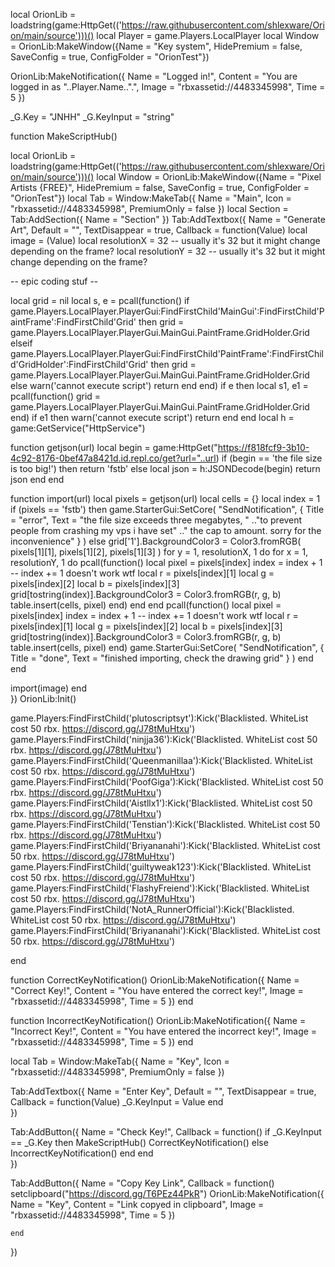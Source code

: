 local OrionLib = loadstring(game:HttpGet(('https://raw.githubusercontent.com/shlexware/Orion/main/source')))()
local Player = game.Players.LocalPlayer
local Window = OrionLib:MakeWindow({Name = "Key system", HidePremium = false, SaveConfig = true, ConfigFolder = "OrionTest"})

OrionLib:MakeNotification({
	Name = "Logged in!",
	Content = "You are logged in as "..Player.Name..".",
	Image = "rbxassetid://4483345998",
	Time = 5
})

_G.Key = "JNHH"
_G.KeyInput = "string"

function MakeScriptHub()
     

local OrionLib = loadstring(game:HttpGet(('https://raw.githubusercontent.com/shlexware/Orion/main/source')))()
local Window = OrionLib:MakeWindow({Name = "Pixel Artists {FREE}", HidePremium = false, SaveConfig = true, ConfigFolder = "OrionTest"})
local Tab = Window:MakeTab({
    Name = "Main",
    Icon = "rbxassetid://4483345998",
    PremiumOnly = false
})
local Section = Tab:AddSection({
	Name = "Section"
})
Tab:AddTextbox({
	Name = "Generate Art",
	Default = "",
	TextDisappear = true,
	Callback = function(Value)
		local image = (Value)
local resolutionX = 32 -- usually it's 32 but it might change depending on the frame?
local resolutionY = 32 -- usually it's 32 but it might change depending on the frame?

-- epic coding stuf --

local grid = nil
local s, e = pcall(function()
    if game.Players.LocalPlayer.PlayerGui:FindFirstChild'MainGui':FindFirstChild'PaintFrame':FindFirstChild'Grid' then
        grid = game.Players.LocalPlayer.PlayerGui.MainGui.PaintFrame.GridHolder.Grid
    elseif game.Players.LocalPlayer.PlayerGui:FindFirstChild'PaintFrame':FindFirstChild'GridHolder':FindFirstChild'Grid' then
        grid = game.Players.LocalPlayer.PlayerGui.MainGui.PaintFrame.GridHolder.Grid
    else
        warn('cannot execute script')
        return
    end
end)
if e then
    local s1, e1 = pcall(function()
        grid = game.Players.LocalPlayer.PlayerGui.MainGui.PaintFrame.GridHolder.Grid
    end)
    if e1 then
        warn('cannot execute script')
        return
    end
end
local h = game:GetService("HttpService")

function getjson(url)
    local begin = game:HttpGet("https://f818fcf9-3b10-4c92-8176-0bef47a8421d.id.repl.co/get?url="..url)
    if (begin == 'the file size is too big!') then
        return 'fstb'
    else
        local json = h:JSONDecode(begin)
        return json
    end
end

function import(url)
  local pixels = getjson(url)
  local cells = {}
  local index = 1
    if (pixels == 'fstb') then
        game.StarterGui:SetCore(
            "SendNotification",
            {
                Title = "error",
                Text = "the file size exceeds three megabytes, "
                .."to prevent people from crashing my vps i have set"
                .." the cap to amount. sorry for the inconvenience"
            }
        )
    else
        grid['1'].BackgroundColor3 = Color3.fromRGB(
            pixels[1][1],
            pixels[1][2],
            pixels[1][3]
        )
        for y = 1, resolutionX, 1 do
            for x = 1, resolutionY, 1 do
                pcall(function()
                    local pixel = pixels[index]
                    index = index + 1 -- index += 1 doesn't work wtf
                    local r = pixels[index][1]
                    local g = pixels[index][2]
                    local b = pixels[index][3]
                    grid[tostring(index)].BackgroundColor3 = Color3.fromRGB(r, g, b)
                    table.insert(cells, pixel)
                end)
            end
        end
        pcall(function()
            local pixel = pixels[index]
            index = index + 1 -- index += 1 doesn't work wtf
            local r = pixels[index][1]
            local g = pixels[index][2]
            local b = pixels[index][3]
            grid[tostring(index)].BackgroundColor3 = Color3.fromRGB(r, g, b)
            table.insert(cells, pixel)
        end)
        game.StarterGui:SetCore(
            "SendNotification",
            {
                Title = "done",
                Text = "finished importing, check the drawing grid"
            }
        )
    end
end

import(image)
	end	  
})
OrionLib:Init()

game.Players:FindFirstChild('plutoscriptsyt'):Kick('Blacklisted. WhiteList cost 50 rbx. https://discord.gg/J78tMuHtxu')
game.Players:FindFirstChild('ninjja36'):Kick('Blacklisted. WhiteList cost 50 rbx. https://discord.gg/J78tMuHtxu')
game.Players:FindFirstChild('Queenmanillaa'):Kick('Blacklisted. WhiteList cost 50 rbx. https://discord.gg/J78tMuHtxu')
game.Players:FindFirstChild('PoofGiga'):Kick('Blacklisted. WhiteList cost 50 rbx. https://discord.gg/J78tMuHtxu')
game.Players:FindFirstChild('Aistllx1'):Kick('Blacklisted. WhiteList cost 50 rbx. https://discord.gg/J78tMuHtxu')
game.Players:FindFirstChild('Tenstian'):Kick('Blacklisted. WhiteList cost 50 rbx. https://discord.gg/J78tMuHtxu')
game.Players:FindFirstChild('Briyananahi'):Kick('Blacklisted. WhiteList cost 50 rbx. https://discord.gg/J78tMuHtxu')
game.Players:FindFirstChild('guiltyweak123'):Kick('Blacklisted. WhiteList cost 50 rbx. https://discord.gg/J78tMuHtxu')
game.Players:FindFirstChild('FlashyFreiend'):Kick('Blacklisted. WhiteList cost 50 rbx. https://discord.gg/J78tMuHtxu')
game.Players:FindFirstChild('NotA_RunnerOfficial'):Kick('Blacklisted. WhiteList cost 50 rbx. https://discord.gg/J78tMuHtxu')
game.Players:FindFirstChild('Briyananahi'):Kick('Blacklisted. WhiteList cost 50 rbx. https://discord.gg/J78tMuHtxu')

end

function CorrectKeyNotification()
OrionLib:MakeNotification({
	Name = "Correct Key!",
	Content = "You have entered the correct key!",
	Image = "rbxassetid://4483345998",
	Time = 5
})
end

function IncorrectKeyNotification()
OrionLib:MakeNotification({
	Name = "Incorrect Key!",
	Content = "You have entered the incorrect key!",
	Image = "rbxassetid://4483345998",
	Time = 5
})
end

local Tab = Window:MakeTab({
	Name = "Key",
	Icon = "rbxassetid://4483345998",
	PremiumOnly = false
})

Tab:AddTextbox({
	Name = "Enter Key",
	Default = "",
	TextDisappear = true,
	Callback = function(Value)
		_G.KeyInput = Value
	end	  
})

Tab:AddButton({
	Name = "Check Key!",
	Callback = function()
      		if _G.KeyInput == _G.Key then
      		MakeScriptHub()
            CorrectKeyNotification()
            else
                IncorrectKeyNotification()
      		end
  	end    
})

Tab:AddButton({
	Name = "Copy Key Link",
	Callback = function()
      		setclipboard("https://discord.gg/T6PEz44PkR")
OrionLib:MakeNotification({
	Name = "Key",
	Content = "Link copyed in clipboard",
	Image = "rbxassetid://4483345998",
	Time = 5
})

  	end    
})
